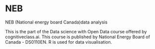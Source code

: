 # NEB
NEB (National energy board Canada)data analysis 

This is the part of the Data science with Open Data course offered by cognitiveclass.ai.
This course is published by National Energy Board of Canada - DS0110EN. 
R is used for data visualisation.
